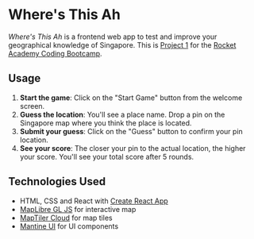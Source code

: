 # Where's This Ah

_Where's This Ah_ is a frontend web app to test and improve your geographical knowledge of Singapore. This is [Project 1](https://bootcamp.rocketacademy.co/1-frontend/1.p-frontend-app) for the [Rocket Academy Coding Bootcamp](https://www.rocketacademy.co/courses/coding-bootcamp).

## Usage

1. **Start the game**: Click on the "Start Game" button from the welcome screen.
2. **Guess the location**: You'll see a place name. Drop a pin on the Singapore map where you think the place is located.
3. **Submit your guess**: Click on the "Guess" button to confirm your pin location.
4. **See your score**: The closer your pin to the actual location, the higher your score. You'll see your total score after 5 rounds.

## Technologies Used

- HTML, CSS and React with [Create React App](https://create-react-app.dev/)
- [MapLibre GL JS](https://maplibre.org/projects/maplibre-gl-js/) for interactive map
- [MapTiler Cloud](https://www.maptiler.com/cloud/) for map tiles
- [Mantine UI](https://ui.mantine.dev/) for UI components
